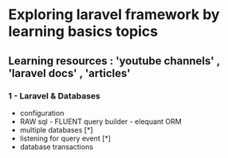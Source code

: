 # Exploring laravel framework by learning basics topics
## Learning resources : 'youtube channels' , 'laravel docs' , 'articles'

### 1 - Laravel & Databases
- configuration
- RAW sql - FLUENT query builder - elequant ORM
- multiple databases [*]
- listening for query event [*]
- database transactions